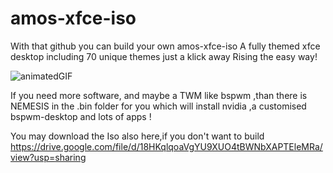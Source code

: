 # amos-xfce-iso

With that github you can build your own amos-xfce-iso
A fully themed xfce desktop including 70 unique themes just a klick away
Rising the easy way!

![animatedGIF](https://user-images.githubusercontent.com/83895060/176112879-547cb153-b9f7-45ff-8116-ebaf3e77a8bf.gif)

If you need more software, and maybe a TWM like bspwm ,than there is NEMESIS in the .bin folder for you which will install nvidia ,a customised bspwm-desktop and lots of apps !

You may download the Iso also here,if you don't want to build
https://drive.google.com/file/d/18HKqlqoaVgYU9XUO4tBWNbXAPTEleMRa/view?usp=sharing
